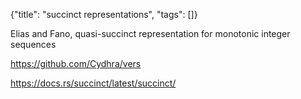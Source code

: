 {"title": "succinct representations", "tags": []}

Elias and Fano, quasi-succinct representation for monotonic integer sequences

https://github.com/Cydhra/vers

https://docs.rs/succinct/latest/succinct/

